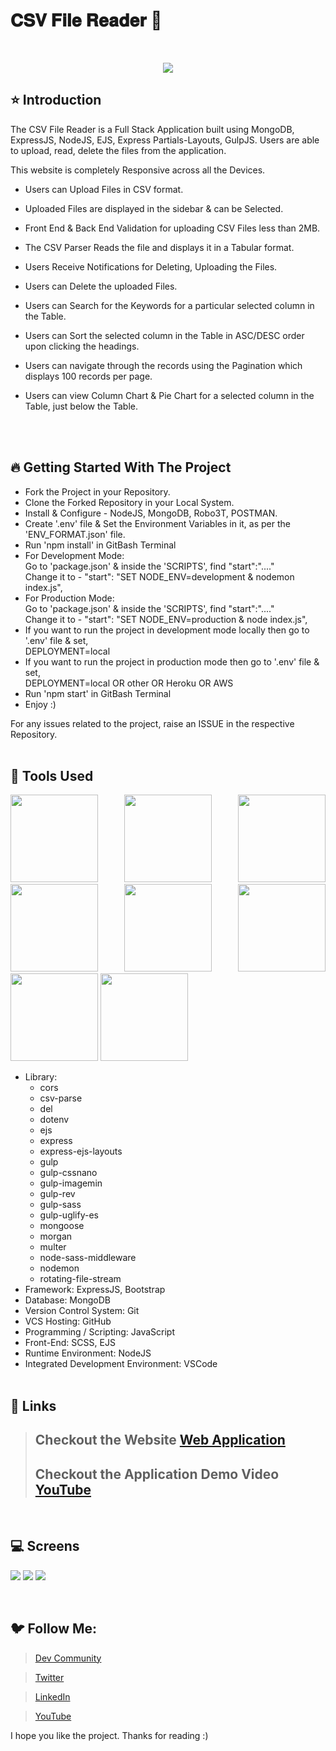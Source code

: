 # 𝐂𝐒𝐕 𝐅𝐢𝐥𝐞 𝐑𝐞𝐚𝐝𝐞𝐫 🚀

<br/>
<p align="center">
<img src="https://user-images.githubusercontent.com/76626529/188283061-b515da96-f473-4379-be15-97bbec418a55.png">
</p>

## ⭐ Introduction

The CSV File Reader is a Full Stack Application built using MongoDB, ExpressJS, NodeJS, EJS, Express Partials-Layouts, GulpJS.
Users are able to upload, read, delete the files from the application.

This website is completely Responsive across all the Devices.

-  Users can Upload Files in CSV format.
-  Uploaded Files are displayed in the sidebar & can be Selected. 
-  Front End & Back End Validation for uploading CSV Files less than 2MB.
-  The CSV Parser Reads the file and displays it in a Tabular format.
-  Users Receive Notifications for Deleting, Uploading the Files.
-  Users can Delete the uploaded Files.
-  Users can Search for the Keywords for a particular selected column in the Table.
-  Users can Sort the selected column in the Table in ASC/DESC order upon clicking the headings.
-  Users can navigate through the records using the Pagination which displays 100 records per page.
-  Users can view Column Chart & Pie Chart for a selected column in the Table, just below the Table.

   <br/>
   <br/>

## 🔥 Getting Started With The Project

-  Fork the Project in your Repository.
-  Clone the Forked Repository in your Local System.
-  Install & Configure - NodeJS, MongoDB, Robo3T, POSTMAN.
-  Create '.env' file & Set the Environment Variables in it, as per the 'ENV_FORMAT.json' file.
-  Run 'npm install' in GitBash Terminal
-  For Development Mode: <br/>
   Go to 'package.json' & inside the 'SCRIPTS', find "start":"...." <br/>
   Change it to - "start": "SET NODE_ENV=development & nodemon index.js",
-  For Production Mode: <br/>
   Go to 'package.json' & inside the 'SCRIPTS', find "start":"...." <br/>
   Change it to - "start": "SET NODE_ENV=production & node index.js",
-  If you want to run the project in development mode locally then go to '.env' file & set, <br/>
   DEPLOYMENT=local
-  If you want to run the project in production mode then go to '.env' file & set, <br/>
   DEPLOYMENT=local OR other OR Heroku OR AWS
-  Run 'npm start' in GitBash Terminal
-  Enjoy :)

For any issues related to the project, raise an ISSUE in the respective Repository.
<br/>
<br/>

## 🔨 Tools Used

<p align="justify">
<img height="140" width="140" src="https://www.w3.org/html/logo/downloads/HTML5_Logo_256.png">
<img height="140" width="140" src="https://logodix.com/logo/470309.png">
<img height="140" width="140" src="https://upload.wikimedia.org/wikipedia/commons/6/6a/JavaScript-logo.png">
<img height="140" width="140" src="https://upload.wikimedia.org/wikipedia/commons/b/b2/Bootstrap_logo.svg">
<img height="140" width="140" src="https://encrypted-tbn0.gstatic.com/images?q=tbn:ANd9GcQv2l-4Y-ZVZm77rzV9CRJxmgNPpy36zgePIA&usqp=CAU">
<img height="140" width="140" src="https://encrypted-tbn0.gstatic.com/images?q=tbn:ANd9GcSMX7p-_Zo1LqsEfO1v3B6Zw0Jgvhk4vo1fKA&usqp=CAU">
<img height="140" width="140" src="https://encrypted-tbn0.gstatic.com/images?q=tbn:ANd9GcRASBParCnQhsRkKZ8opkkRjtk9XJ-MHdy0jA&usqp=CAU">
<img height="140" width="140" src="https://code.visualstudio.com/assets/apple-touch-icon.png">
</p>

-  Library:
   -  cors
   -  csv-parse
   -  del
   -  dotenv
   -  ejs
   -  express
   -  express-ejs-layouts
   -  gulp
   -  gulp-cssnano
   -  gulp-imagemin
   -  gulp-rev
   -  gulp-sass
   -  gulp-uglify-es
   -  mongoose
   -  morgan
   -  multer
   -  node-sass-middleware
   -  nodemon
   -  rotating-file-stream
-  Framework: ExpressJS, Bootstrap
-  Database: MongoDB
-  Version Control System: Git
-  VCS Hosting: GitHub
-  Programming / Scripting: JavaScript
-  Front-End: SCSS, EJS
-  Runtime Environment: NodeJS
-  Integrated Development Environment: VSCode
   <br/>
   <br/>

## 🔗 Links

> ## Checkout the Website [Web Application](https://csv-file-reader.onrender.com)
>
> ## Checkout the Application Demo Video [YouTube](https://youtu.be/Hf_BCXvdK2Q)

<br/>

## 💻 Screens

<p align="justify">
<img src="https://user-images.githubusercontent.com/76626529/188283061-b515da96-f473-4379-be15-97bbec418a55.png">
<img src="https://user-images.githubusercontent.com/76626529/188283062-07d58030-e07c-4bf4-bcc8-cdb28f44488a.png">
<img src="https://user-images.githubusercontent.com/76626529/188283063-fde5b06e-6e68-4ddd-bff6-fc34b62ebdeb.png">
</p>
<br/>

## 🐦 Follow Me:

> [Dev Community](https://dev.to/ayushkanduri)

> [Twitter](https://twitter.com/ayush_codes)

> [LinkedIn](https://www.linkedin.com/in/ayushkanduri/)

> [YouTube](https://www.youtube.com/channel/UC6c1ajC_2jF7wQp7Y13t2bg)

I hope you like the project. Thanks for reading :)
